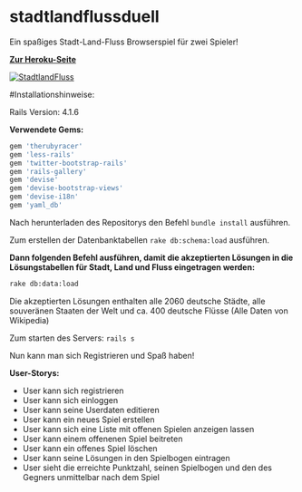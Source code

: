 # stadtlandflussduell

Ein spaßiges Stadt-Land-Fluss Browserspiel für zwei Spieler!

**[Zur Heroku-Seite](http://stadtlandflussduell.herokuapp.com)**

[![StadtlandFluss](http://fs2.directupload.net/images/150227/mdjvbl4j.png)](http://stadtlandflussduell.herokuapp.com)

#Installationshinweise:

Rails Version: 4.1.6

**Verwendete Gems:**

```rb
gem 'therubyracer'
gem 'less-rails'
gem 'twitter-bootstrap-rails'
gem 'rails-gallery'
gem 'devise'
gem 'devise-bootstrap-views'
gem 'devise-i18n'
gem 'yaml_db'
```
Nach herunterladen des Repositorys den Befehl ``` bundle install ``` ausführen.

Zum erstellen der Datenbanktabellen ``` rake db:schema:load ``` ausführen.

**Dann folgenden Befehl ausführen, damit die akzeptierten Lösungen in die Lösungstabellen für Stadt, Land und Fluss eingetragen werden:**

```sh
rake db:data:load  
```
Die akzeptierten Lösungen enthalten alle 2060 deutsche Städte, alle souveränen Staaten der Welt und ca. 400 deutsche Flüsse (Alle Daten von Wikipedia)

Zum starten des Servers: ``` rails s ```

Nun kann man sich Registrieren und Spaß haben!

**User-Storys:**
+ User kann sich registrieren
+ User kann sich einloggen
+ User kann seine Userdaten editieren
+ User kann ein neues Spiel erstellen
+ User kann sich eine Liste mit offenen Spielen anzeigen lassen
+ User kann einem offenenen Spiel beitreten
+ User kann ein offenes Spiel löschen
+ User kann seine Lösungen in den Spielbogen eintragen
+ User sieht die erreichte Punktzahl, seinen Spielbogen und den des Gegners unmittelbar nach dem Spiel





